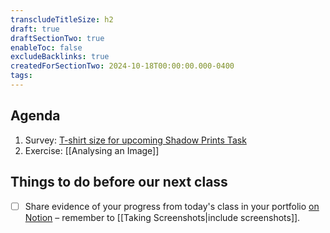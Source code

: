 ```yaml
---
transcludeTitleSize: h2
draft: true
draftSectionTwo: true
enableToc: false
excludeBacklinks: true
createdForSectionTwo: 2024-10-18T00:00:00.000-0400
tags:
---
```

## Agenda
1. Survey: [T-shirt size for upcoming Shadow Prints Task](https://docs.google.com/forms/d/e/1FAIpQLSegH9kDot1RZjn_r4dJlMzG7267IjrS51LQgZUV8AWK5edLHA/viewform)
2. Exercise: [[Analysing an Image]]
## Things to do before our next class
- [ ] Share evidence of your progress from today's class in your portfolio [on Notion](https://notion.so) – remember to [[Taking Screenshots|include screenshots]].
